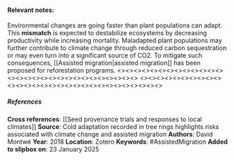 #### **Relevant notes**:
Environmental changes are going faster than plant populations can adapt. This **mismatch** is expected to destabilize ecosystems by decreasing productivity while increasing mortality. Maladapted plant populations may further contribute to climate change through reduced carbon sequestration or may even turn into a significant source of CO2. To mitigate such consequences, [[Assisted migration|assisted migration]] has been proposed for reforestation programs.
<><><><><><><><><><><><><><><><><><><><><><><><><><><><><>
<><><><><><><><><><><><><><><><><><><><><><><><><><><><><>
##### References
**Cross references**: 
[[Seed provenance trials and responses to local climates]]
**Source**: Cold adaptation recorded in tree rings highlights risks associated with climate change and assisted migration
**Authors**: David Montwé
**Year**: 2018
**Location**: Zotero
**Keywords**: #AssistedMigration
**Added to slipbox on**: 23 January 2025
